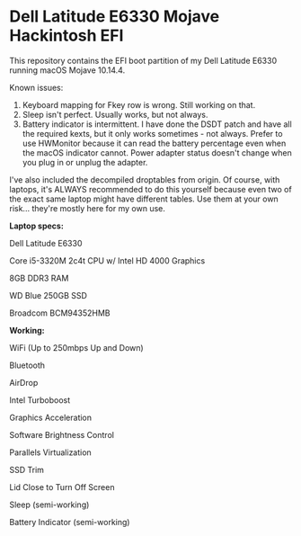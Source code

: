 # Dell Latitude E6330 Mojave Hackintosh EFI

This repository contains the EFI boot partition of my Dell Latitude E6330 running macOS Mojave 10.14.4.  

Known issues:
1. Keyboard mapping for Fkey row is wrong.  Still working on that.
2. Sleep isn't perfect.  Usually works, but not always.
3. Battery indicator is intermittent.  I have done the DSDT patch and have all the required kexts, but it only works sometimes - not always.  Prefer to use HWMonitor because it can read the battery percentage even when the macOS indicator cannot.  Power adapter status doesn't change when you plug in or unplug the adapter.

I've also included the decompiled droptables from origin.  Of course, with laptops, it's ALWAYS recommended to do this yourself because even two of the exact same laptop might have different tables.  Use them at your own risk... they're mostly here for my own use.

**Laptop specs:**

Dell Latitude E6330

Core i5-3320M 2c4t CPU w/ Intel HD 4000 Graphics

8GB DDR3 RAM

WD Blue 250GB SSD

Broadcom BCM94352HMB





**Working:**

WiFi (Up to 250mbps Up and Down)

Bluetooth

AirDrop

Intel Turboboost

Graphics Acceleration

Software Brightness Control

Parallels Virtualization

SSD Trim

Lid Close to Turn Off Screen

Sleep (semi-working)

Battery Indicator (semi-working)
